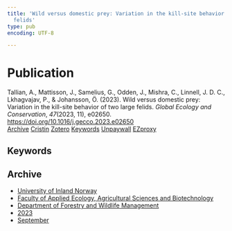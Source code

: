 ```yaml
---
title: 'Wild versus domestic prey: Variation in the kill-site behavior of two large
  felids'
type: pub
encoding: UTF-8

---
```

<h1>Publication</h1>
<article id="csl-bib-container-T3GX437G" class="csl-bib-container">
  <div class="csl-bib-body"> <div class="csl-entry">Tallian, A., Mattisson, J., Samelius, G., Odden, J., Mishra, C., Linnell, J. D. C., Lkhagvajav, P., &#38; Johansson, Ö. (2023). Wild versus domestic prey: Variation in the kill-site behavior of two large felids. <i>Global Ecology and Conservation</i>, <i>47</i>(2023, 11), e02650. <a href="https://doi.org/10.1016/j.gecco.2023.e02650">https://doi.org/10.1016/j.gecco.2023.e02650</a></div> </div>
  <div class="csl-bib-buttons">
    <a href="#taxonomy-article-T3GX437G" alt="archive" class="csl-bib-button">Archive</a>
    <a href="https://app.cristin.no/results/show.jsf?id=2178543" alt="Cristin" class="csl-bib-button">Cristin</a>
    <a href="http://zotero.org/groups/5881554/items/T3GX437G" alt="Zotero" class="csl-bib-button">Zotero</a>
    <a href="#keywords-article-T3GX437G" alt="keywords" class="csl-bib-button">Keywords</a>
    <a href="https://doi.org/10.1016/j.gecco.2023.e02650" alt="Unpaywall" class="csl-bib-button">Unpaywall</a>
    <a href="https://doi.org/10.1016/j.gecco.2023.e02650" alt="EZproxy" class="csl-bib-button">EZproxy</a>
  </div>
  <div id="csl-bib-meta-container-T3GX437G"></div>
</article>
<div id="csl-bib-meta-T3GX437G" class="csl-bib-meta">
  <article id="keywords-article-T3GX437G" class="keywords-article">
    <h1>Keywords</h1>
    
  </article>
  <article id="taxonomy-article-T3GX437G" class="taxonomy-article">
    <h1>Archive</h1>
    <ul>
      <li><a href="{{< params subfolder >}}en/archive/?key=3DCRN523">University of Inland Norway</a></li>
      <li><a href="{{< params subfolder >}}en/archive/?key=T77LXH6D">Faculty of Applied Ecology, Agricultural Sciences and Biotechnology</a></li>
      <li><a href="{{< params subfolder >}}en/archive/?key=7TRARPE3">Department of Forestry and Wildlife Management</a></li>
      <li><a href="{{< params subfolder >}}en/archive/?key=WXLLSUEU">2023</a></li>
      <li><a href="{{< params subfolder >}}en/archive/?key=AGMKHRCB">September</a></li>
    </ul>
  </article>
</div>
